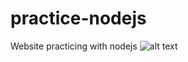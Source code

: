 # practice-nodejs
Website practicing with nodejs
![alt text](https://i.ibb.co/nz7H530/screenshot.png)
